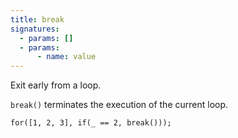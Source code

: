 ```yaml
---
title: break
signatures:
  - params: []
  - params:
      - name: value
---
```


Exit early from a loop.

`break()` terminates the execution of the current loop.

```scarpet
for([1, 2, 3], if(_ == 2, break()));
```
